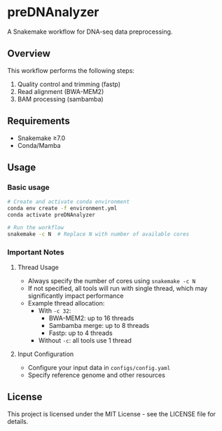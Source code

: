 # preDNAnalyzer

A Snakemake workflow for DNA-seq data preprocessing.

## Overview

This workflow performs the following steps:
1. Quality control and trimming (fastp)
2. Read alignment (BWA-MEM2)
3. BAM processing (sambamba)

## Requirements

- Snakemake ≥7.0
- Conda/Mamba

## Usage

### Basic usage

```bash
# Create and activate conda environment
conda env create -f environment.yml
conda activate preDNAnalyzer

# Run the workflow
snakemake -c N  # Replace N with number of available cores
```

### Important Notes

1. Thread Usage
   - Always specify the number of cores using `snakemake -c N`
   - If not specified, all tools will run with single thread, which may significantly impact performance
   - Example thread allocation:
     * With `-c 32`:
       - BWA-MEM2: up to 16 threads
       - Sambamba merge: up to 8 threads
       - Fastp: up to 4 threads
     * Without `-c`: all tools use 1 thread

2. Input Configuration
   - Configure your input data in `configs/config.yaml`
   - Specify reference genome and other resources

## License

This project is licensed under the MIT License - see the LICENSE file for details.